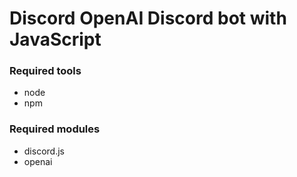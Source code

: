 # Discord OpenAI Discord bot with JavaScript

### Required tools
- node
- npm

### Required modules
- discord.js
- openai
